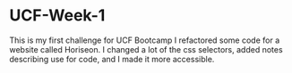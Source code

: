 # UCF-Week-1
This is my first challenge for UCF Bootcamp
I refactored some code for a website called Horiseon. 
I changed a lot of the css selectors, added notes describing use for code, and I made it more accessible. 
